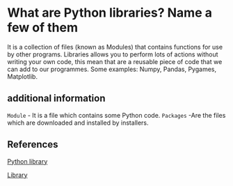 # What are Python libraries? Name a few of them

It is a collection of files (known as Modules) that contains functions for use by other programs. Libraries allows you to perform lots of actions without writing your own code, this mean that are a reusable piece of code that we can add to our programmes. Some examples: Numpy, Pandas, Pygames, Matplotlib.

## additional information

`Module` - It is a file which contains some Python code.
`Packages` -Are the files which are downloaded and installed by installers.

## References

[Python library](https://www.quora.com/What-is-a-Python-library-and-what-can-I-use-it-for?share=1)

[Library](https://www.codingninjas.com/blog/2020/07/24/python-libraries-and-their-features/)
